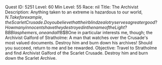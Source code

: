 Quest ID: 5251
Level: 60
Min Level: 55
Race: nil
Title: The Archivist
Description: Anything taken to an extreme is hazardous to our world, $N. Take for example, the Scarlet Crusade. Do you believe that their blind zealotry serves a greater good? How many innocents have they destroyed in the name of the Light?$B$BBlasphemers, one and all!$B$BOne in particular interests me, though; the Archivist Galford of Stratholme: A man that watches over the Crusade's most valued documents. Destroy him and burn down his archives! Should you succeed, return to me and be rewarded.
Objective: Travel to Stratholme and find Archivist Galford of the Scarlet Crusade. Destroy him and burn down the Scarlet Archive.
